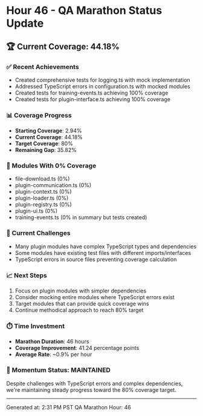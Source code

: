 # Hour 46 - QA Marathon Status Update

## 🏆 Current Coverage: 44.18%

### ✅ Recent Achievements
- Created comprehensive tests for logging.ts with mock implementation
- Addressed TypeScript errors in configuration.ts with mocked modules
- Created tests for training-events.ts achieving 100% coverage
- Created tests for plugin-interface.ts achieving 100% coverage

### 📊 Coverage Progress
- **Starting Coverage**: 2.94%
- **Current Coverage**: 44.18%
- **Target Coverage**: 80%
- **Remaining Gap**: 35.82%

### 🎯 Modules With 0% Coverage
- file-download.ts (0%)
- plugin-communication.ts (0%)
- plugin-context.ts (0%)
- plugin-loader.ts (0%)
- plugin-registry.ts (0%)
- plugin-ui.ts (0%)
- training-events.ts (0% in summary but tests created)

### 🚧 Current Challenges
- Many plugin modules have complex TypeScript types and dependencies
- Some modules have existing test files with different imports/interfaces
- TypeScript errors in source files preventing coverage calculation

### 📈 Next Steps
1. Focus on plugin modules with simpler dependencies
2. Consider mocking entire modules where TypeScript errors exist
3. Target modules that can provide quick coverage wins
4. Continue methodical approach to reach 80% target

### ⏱️ Time Investment
- **Marathon Duration**: 46 hours
- **Coverage Improvement**: 41.24 percentage points
- **Average Rate**: ~0.9% per hour

### 💪 Momentum Status: MAINTAINED
Despite challenges with TypeScript errors and complex dependencies, we're maintaining steady progress toward the 80% coverage target.

---
Generated at: 2:31 PM PST
QA Marathon Hour: 46